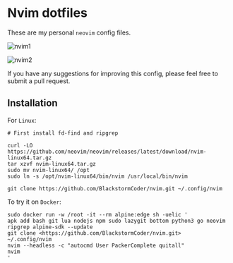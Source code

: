 # Nvim dotfiles

These are my personal `neovim` config files.

![nvim1](https://raw.githubusercontent.com/BlackstormCoder/nvim/main/assets/nvim1.png)

![nvim2](https://raw.githubusercontent.com/BlackstormCoder/nvim/main/assets/nvim2.png)

If you have any suggestions for improving this config, please feel free to submit a pull request.

## Installation

For `Linux`:

```
# First install fd-find and ripgrep

curl -LO https://github.com/neovim/neovim/releases/latest/download/nvim-linux64.tar.gz
tar xzvf nvim-linux64.tar.gz
sudo mv nvim-linux64/ /opt
sudo ln -s /opt/nvim-linux64/bin/nvim /usr/local/bin/nvim

git clone https://github.com/BlackstormCoder/nvim.git ~/.config/nvim
```

To try it on `Docker`:

```
sudo docker run -w /root -it --rm alpine:edge sh -uelic '
apk add bash git lua nodejs npm sudo lazygit bottom python3 go neovim ripgrep alpine-sdk --update
git clone <https://github.com/BlackstormCoder/nvim.git>  ~/.config/nvim
nvim --headless -c "autocmd User PackerComplete quitall"
nvim
'
```
